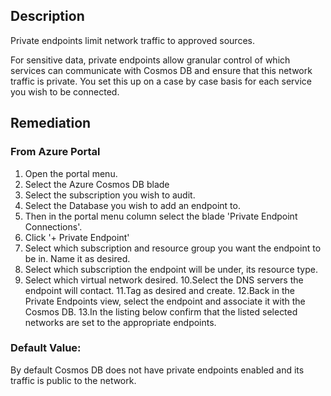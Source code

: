 ## Description

Private endpoints limit network traffic to approved sources.

For sensitive data, private endpoints allow granular control of which services can communicate with Cosmos DB and ensure that this network traffic is private. You set this up on a case by case basis for each service you wish to be connected.

## Remediation

### From Azure Portal

  1. Open the portal menu.
  2. Select the Azure Cosmos DB blade
  3. Select the subscription you wish to audit.
  4. Select the Database you wish to add an endpoint to.
  5. Then in the portal menu column select the blade 'Private Endpoint Connections'.
  6. Click '+ Private Endpoint'
  7. Select which subscription and resource group you want the endpoint to be in. Name it as desired.
  8. Select which subscription the endpoint will be under, its resource type.
  9. Select which virtual network desired.
  10.Select the DNS servers the endpoint will contact.
  11.Tag as desired and create.
  12.Back in the Private Endpoints view, select the endpoint and associate it with the Cosmos DB.
  13.In the listing below confirm that the listed selected networks are set to the appropriate endpoints.

### Default Value:

By default Cosmos DB does not have private endpoints enabled and its traffic is public to the network.
